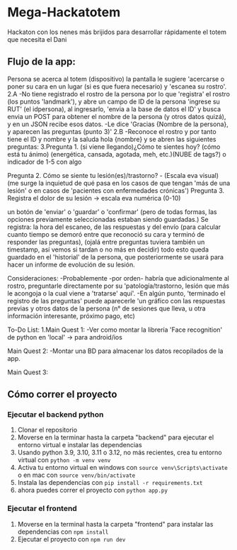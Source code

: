 # Mega-Hackatotem
Hackaton con los nenes más brijidos para desarrollar rápidamente el totem que necesita el Dani

## Flujo de la app:

Persona se acerca al totem (dispositivo)
la pantalla le sugiere 'acercarse o poner su cara en un lugar (si es que fuera necesario) y 'escanea su rostro'. 2.A -No tiene registrado el rostro de la persona por lo que 'registra' el rostro (los puntos 'landmark'), y abre un campo de ID de la persona 'ingrese su RUT' (el idpersona), al ingresarlo, 'envia a la base de datos el ID' y busca envia un POST para obtener el nombre de la persona (y otros datos quizá), y en un JSON recibe esos datos. -Le dice 'Gracias {Nombre de la persona}, y aparecen las preguntas (punto 3)' 2.B -Reconoce el rostro y por tanto tiene el ID y nombre y la saluda hola {nombre} y se abren las siguientes preguntas:
3.Pregunta 1. (si viene llegando)¿Cómo te sientes hoy? (cómo está tu ánimo) (energética, cansada, agotada, meh, etc.)(NUBE de tags?) o indicador de 1-5 con algo

Pregunta 2. Cómo se siente tu lesión(es)/trastorno? - (Escala eva visual) (me surge la inquietud de qué pasa en los casos de que tengan 'más de una lesión' o en casos de 'pacientes con enfermedades crónicas') Pregunta 3. Registra el dolor de su lesión -> escala eva numérica (0-10)

un botón de 'enviar' o 'guardar' o 'confirmar' (pero de todas formas, las opciones previamente seleccionadas estaban siendo guardadas.)
Se registra: la hora del escaneo, de las respuestas y del envío (para calcular cuanto tiempo se demoró entre que reconoció su cara y terminó de responder las preguntas), (ojalá entre preguntas tuviera también un timestamp, así vemos si tardan o no más en decidir) todo esto queda guardado en el 'historial' de la persona, que posteriormente se usará para hacer un informe de evolución de su lesión.

Consideraciones: -Probablemente -por orden- habría que adicionalmente al rostro, preguntarle directamente por su 'patología/trastorno, lesión que más le acongoja o la cual viene a 'tratarse' aquí'. -En algún punto, 'terminado el registro de las preguntas' puede aparecerle 'un gráfico con las respuestas previas y otros datos de la persona (n° de sesiones que lleva, u otra información interesante, próximo pago, etc)

To-Do List: 1.Main Quest 1: -Ver como montar la librería 'Face recognition' de python en 'local' -> para android/ios

Main Quest 2: -Montar una BD para almacenar los datos recopilados de la app.

Main Quest 3:

## Cómo correr el proyecto

### Ejecutar el backend python
1. Clonar el repositorio
2. Moverse en la terminar hasta la carpeta "backend" para ejecutar el entorno virtual e instalar las dependencias
3. Usando python 3.9, 3.10, 3.11 o 3.12, no más recientes, crea tu entorno virtual con `python -m venv venv`
4. Activa tu entorno virtual en windows con `source venv\Scripts\activate` o en mac con `source venv/bin/activate`
5. Instala las dependencias con `pip install -r requirements.txt`
6. ahora puedes correr el proyecto con `python app.py`


### Ejecutar el frontend
1. Moverse en la terminal hasta la carpeta "frontend" para instalar las dependencias con `npm install`
2. Ejecutar el proyecto con `npm run dev`
